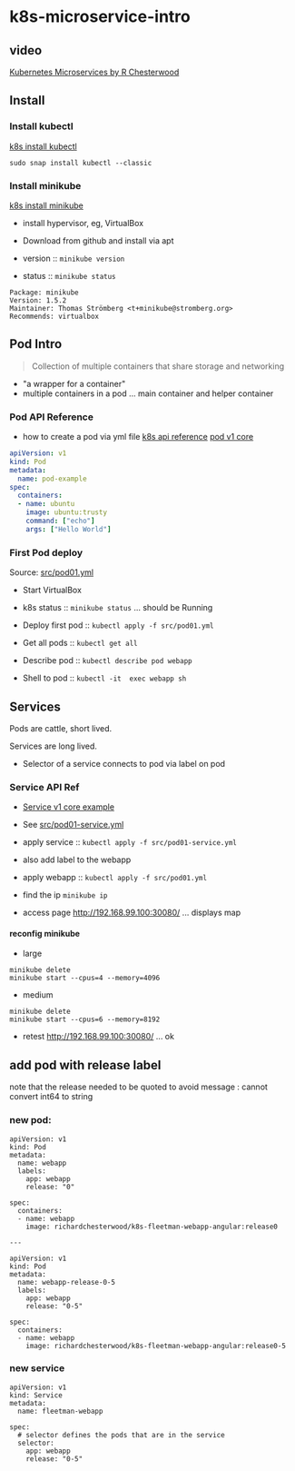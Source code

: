 # k8s-microservice-intro
## video
[Kubernetes Microservices by R Chesterwood](https://livevideo.manning.com/course/80/kubernetes-microservices)
## Install
### Install kubectl
[k8s install kubectl](https://kubernetes.io/docs/tasks/tools/install-kubectl/)

`sudo snap install kubectl --classic`

### Install minikube
[k8s install minikube](https://kubernetes.io/docs/tasks/tools/install-minikube/)

* install hypervisor, eg, VirtualBox
* Download from github and install via apt

* version :: `minikube version`
* status  :: `minikube status`

```
Package: minikube
Version: 1.5.2
Maintainer: Thomas Strömberg <t+minikube@stromberg.org>
Recommends: virtualbox
```
## Pod Intro
> Collection of multiple containers that share storage and networking
* "a wrapper for a container"
* multiple containers in a pod ... main container and helper container
### Pod API Reference
* how to create a pod via yml file
[k8s api reference](https://kubernetes.io/docs/reference/#api-reference)
[pod v1 core](https://kubernetes.io/docs/reference/generated/kubernetes-api/v1.16/#pod-v1-core)

```yml
apiVersion: v1
kind: Pod
metadata:
  name: pod-example
spec:
  containers:
  - name: ubuntu
    image: ubuntu:trusty
    command: ["echo"]
    args: ["Hello World"]
```
### First Pod deploy
Source: [src/pod01.yml](src/pod01.yml)
* Start VirtualBox 
* k8s status :: `minikube status` ... should be Running

* Deploy first pod :: `kubectl apply -f src/pod01.yml`

* Get all pods :: `kubectl get all`

* Describe pod :: `kubectl describe pod webapp`

* Shell to pod :: `kubectl -it  exec webapp sh`

## Services
Pods are cattle, short lived.

Services are long lived.

* Selector of a service connects to pod via label on pod 

### Service API Ref
* [Service v1 core example](https://kubernetes.io/docs/reference/generated/kubernetes-api/v1.16/#service-v1-core)

* See [src/pod01-service.yml](src/pod01-service.yml)

* apply service :: `kubectl apply -f src/pod01-service.yml`
* also add label to the webapp
* apply webapp :: `kubectl apply -f src/pod01.yml`

* find the ip
`minikube ip`

* access page http://192.168.99.100:30080/ ... displays map

#### reconfig minikube
* large
```
minikube delete
minikube start --cpus=4 --memory=4096
```
* medium
```
minikube delete
minikube start --cpus=6 --memory=8192
```
* retest  http://192.168.99.100:30080/ ... ok

## add pod with release label
note that the release needed to be quoted to avoid message : cannot convert int64 to string

### new pod: 
```
apiVersion: v1
kind: Pod
metadata:
  name: webapp
  labels:
    app: webapp
    release: "0"
  
spec:
  containers:
  - name: webapp
    image: richardchesterwood/k8s-fleetman-webapp-angular:release0
    
---

apiVersion: v1
kind: Pod
metadata:
  name: webapp-release-0-5
  labels:
    app: webapp
    release: "0-5"
  
spec:
  containers:
  - name: webapp
    image: richardchesterwood/k8s-fleetman-webapp-angular:release0-5
```

### new service
```
apiVersion: v1
kind: Service
metadata:
  name: fleetman-webapp
  
spec:
  # selector defines the pods that are in the service
  selector:
    app: webapp
    release: "0-5"
```
